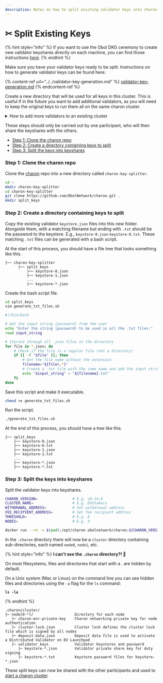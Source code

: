 ```yaml
---
description: Notes on how to split existing validator keys into charon keyshares.
---
```


# ✂ Split Existing Keys

{% hint style="info" %}
If you want to use the Obol DKG ceremony to create new validator keyshares directly on each machine, you can find those instructions [here](obol-dkg-ceremony.md).
{% endhint %}

Make sure you have your validator keys ready to be split. Instructions on how to generate validator keys can be found here:

{% content-ref url="../../validator-key-generation.md" %}
[validator-key-generation.md](../../validator-key-generation.md)
{% endcontent-ref %}

Create a new directory that will be used for all keys in this cluster. This is useful if in the future you want to add additional validators, as you will need to keep the original keys to run them all on the same charon cluster.

<details>

<summary>How to add more validators to an existing cluster</summary>

To add more keys, add the additional keys to the existing keys in the `split_keys` directory, repeating [Step 2](split-existing-keys.md#step-2-create-a-directory-containing-keys-to-split) and [Step 3](split-existing-keys.md#step-3-split-the-keys-into-keyshares).

Before.

```
├── split_keys
    ├── keystore-0.json        # Two existing validator keys
    ├── keystore-0.txt
    ├── keystore-1.json
    ├── keystore-1.txt
```

After.

```
├── split_keys
    ├── keystore-0.json        # Two existing validator keys
    ├── keystore-0.txt
    ├── keystore-1.json
    ├── keystore-1.txt
    ├── keystore-2.json        # Two new validator keys
    ├── keystore-2.txt
    ├── keystore-3.json
    ├── keystore-3.txt
```

</details>

These steps should only be carried out by one participant, who will then share the keyshares with the others.

* [Step 1: Clone the charon repo](split-existing-keys.md#step-1-clone-the-charon-repo)
* [Step 2: Create a directory containing keys to split](split-existing-keys.md#step-2-create-a-directory-containing-keys-to-split)
* [Step 3: Split the keys into keyshares](split-existing-keys.md#step-3-split-the-keys-into-keyshares)

### Step 1: Clone the charon repo

Clone the [charon](https://github.com/ObolNetwork/charon) repo into a new directory called `charon-key-splitter`.

```bash
cd ~
mkdir charon-key-splitter
cd charon-key-splitter
git clone https://github.com/ObolNetwork/charon.git .
mkdir split_keys
```

### Step 2: Create a directory containing keys to split

Copy the existing validator `keystore.json` files into this new folder. Alongside them, with a matching filename but ending with `.txt` should be the password to the keystore. E.g., `keystore-0.json` `keystore-0.txt`. These matching `.txt` files can be generated with a bash script.

At the start of this process, you should have a file tree that looks something like this.

```
├── charon-key-splitter
      ├── split_keys
          ├── keystore-0.json
          ├── keystore-1.json
          ...
          ├── keystore-*.json
```

Create the bash script file.

```bash
cd split_keys
vim generate_txt_files.sh
```

```bash
#!/bin/bash

# Get the input string (password) from the user
echo "Enter the string (password) to be used in all the .txt files:"
read input_string

# Iterate through all .json files in the directory
for file in *.json; do
    # Check if the file is a regular file (not a directory)
    if [[ -f "$file" ]]; then
        # Get the file name without the extension
        filename="${file%.*}"
        # Create a .txt file with the same name and add the input string to it
        echo "$input_string" > "${filename}.txt"
    fi
done
```

Save this script and make it executable.

```bash
chmod +x generate_txt_files.sh
```

Run the script.

```bash
./generate_txt_files.sh
```

At the end of this process, you should have a tree like this.

```
├── split_keys
    ├── keystore-0.json
    ├── keystore-0.txt
    ├── keystore-1.json
    ├── keystore-1.txt
    ...
    ├── keystore-*.json
    ├── keystore-*.txt
```

### Step 3: Split the keys into keyshares

Split the validator keys into keyshares.

```bash
CHARON_VERSION=                # E.g. v0.14.0
CLUSTER_NAME=                  # E.g. DVStakers
WITHDRAWAL_ADDRESS=            # Set withdrawal address
FEE_RECIPIENT_ADDRESS=         # Set fee recipient address
THRESHOLD=                     # E.g. 6
NODES=                         # E.g. 9                

docker run --rm -v $(pwd):/opt/charon obolnetwork/charon:${CHARON_VERSION} create cluster --name="${CLUSTER_NAME}" --withdrawal-addresses="${WITHDRAWAL_ADDRESS}" --fee-recipient-addresses="${FEE_RECIPIENT_ADDRESS}" --split-existing-keys --split-keys-dir=/opt/charon/split_keys --threshold ${THRESHOLD} --nodes ${NODES}
```

In the `.charon` directory there will now be a `cluster` directory containing sub-directories, each named `node0`, `node1`, etc.&#x20;

{% hint style="info" %}
**I can't see the `.charon` directory?! 👀**

On most filesystems, files and directories that start with a . are hidden by default.

On a Unix system (Mac or Linux) on the command line you can see hidden files and directories using the `-a` flag for the `ls` command:

<pre><code><strong>ls -la
</strong></code></pre>
{% endhint %}

```
.charon/cluster/
├─ node[0-*]/                   Directory for each node
   ├─ charon-enr-private-key    Charon networking private key for node authentication
   ├─ cluster-lock.json         Cluster lock defines the cluster lock file which is signed by all nodes
   ├─ deposit-data.json         Deposit data file is used to activate a Distributed Validator on DV Launchpad
   ├─ validator_keys            Validator keystores and password
      ├─ keystore-*.json        Validator private share key for duty signing
      ├─ keystore-*.txt         Keystore password files for keystore-*.json
```

These split keys can now be shared with the other participants and used to [start a charon cluster](../).
